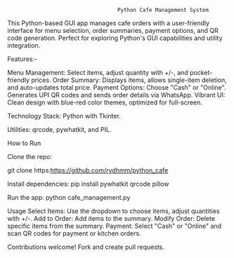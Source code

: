                                        Python Cafe Management System
                                       
This Python-based GUI app manages cafe orders with a user-friendly interface for menu selection, order summaries, payment options, and QR code generation.
Perfect for exploring Python's GUI capabilities and utility integration.


Features:-

Menu Management: Select items, adjust quantity with +/-, and pocket-friendly prices.
Order Summary: Displays items, allows single-item deletion, and auto-updates total price.
Payment Options: Choose "Cash" or "Online". Generates UPI QR codes and sends order details via WhatsApp.
Vibrant UI: Clean design with blue-red color themes, optimized for full-screen.

Technology Stack:
Python with Tkinter.

Utilities: qrcode, pywhatkit, and PIL.

How to Run

Clone the repo:

git clone https:https://github.com/rydhmm/python_cafe

Install dependencies:
pip install pywhatkit qrcode pillow

Run the app:
python cafe_management.py

Usage
Select Items: Use the dropdown to choose items, adjust quantities with +/-.
Add to Order: Add items to the summary.
Modify Order: Delete specific items from the summary.
Payment: Select "Cash" or "Online" and scan QR codes for payment or kitchen orders.

Contributions welcome! Fork and create pull requests.

